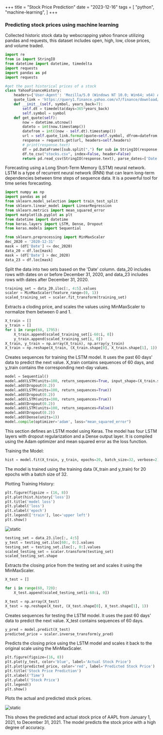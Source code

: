 +++
title = "Stock Price Prediction"
date = "2023-12-16"
tags = [
    "python",
    "machine-learning",
]
+++
### Predicting stock prices using machine learning
<!--more-->
Collected historic stock data by webscrapping yahoo finance utilizing pandas and requests, this dataset includes open, high, low, close prices, and volume traded.

```python
import re
from io import StringIO
from datetime import datetime, timedelta
import requests
import pandas as pd
import requests 

#get the past historical prices of a stock
class YahooFinanceHistory:
    headers={'User-Agent': 'Mozilla/5.0 (Windows NT 10.0; Win64; x64) AppleWebKit/537.36 (KHTML, like Gecko) Chrome/71.0.3578.98 Safari/537.36'}
    quote_link = 'https://query1.finance.yahoo.com/v7/finance/download/{quote}?period1={dfrom}&period2={dto}&interval=1d&events=history'
    def __init__(self, symbol, years_back=7):
        self.dt = timedelta(days=365*years_back)
        self.symbol = symbol
    def get_quote(self):
        now = datetime.utcnow()
        dateto = int(now.timestamp())
        datefrom = int((now - self.dt).timestamp())
        url = self.quote_link.format(quote=self.symbol, dfrom=datefrom, dto=dateto)
        response = requests.get(url, headers=self.headers)
        # print(response.text)
        df = pd.DataFrame([sub.split(",") for sub in StringIO(response.text)])
        df.to_csv("stocks.csv", index=False, header=False)
        return pd.read_csv(StringIO(response.text), parse_dates=['Date'])
```

Forecasting using a Long Short-Term Memory (LSTM) neural network. LSTM is a type of recurrent neural network (RNN) that can learn long-term dependencies between time steps of sequence data. It is a powerful tool for time series forecasting.

```python
import numpy as np
import pandas as pd
from sklearn.model_selection import train_test_split
from sklearn.linear_model import LinearRegression
from sklearn.metrics import mean_squared_error
import matplotlib.pyplot as plt
from datetime import datetime
from keras.layers import LSTM, Dense, Dropout
from keras.models import Sequential

from sklearn.preprocessing import MinMaxScaler
dec_2020 = '2020-12-31'
mask = (df['Date'] <= dec_2020)
data_20 = df.loc[mask]
mask = (df['Date'] > dec_2020)
data_23 = df.loc[mask]
```
Split the data into two sets based on the 'Date' column. data_20 includes rows with dates on or before December 31, 2020, and data_23 includes rows with dates after December 31, 2020.

```python
training_set = data_20.iloc[:, 4:5].values
scaler = MinMaxScaler(feature_range=(0, 1))
scaled_training_set = scaler.fit_transform(training_set)
```
Extracts a cloding price, and scales the values using MinMaxScaler to normalize them between 0 and 1.
    
```python
X_train = []
y_train = []
for i in range(60, 1795):
    X_train.append(scaled_training_set[i-60:i, 0])
    y_train.append(scaled_training_set[i, 0])
X_train, y_train = np.array(X_train), np.array(y_train)
X_train = np.reshape(X_train, (X_train.shape[0], X_train.shape[1], 1))
```
Creates sequences for training the LSTM model. It uses the past 60 days' data to predict the next value. X_train contains sequences of 60 days, and y_train contains the corresponding next-day values.

```python
model = Sequential()
model.add(LSTM(units=100, return_sequences=True, input_shape=(X_train.shape[1], 1)))
model.add(Dropout(0.2))
model.add(LSTM(units=100, return_sequences=True))
model.add(Dropout(0.2))
model.add(LSTM(units=100, return_sequences=True))
model.add(Dropout(0.2))
model.add(LSTM(units=100, return_sequences=False))
model.add(Dropout(0.2))
model.add(Dense(units=1))
model.compile(optimizer='adam', loss="mean_squared_error")
```
This section defines an LSTM model using Keras. The model has four LSTM layers with dropout regularization and a Dense output layer. It is compiled using the Adam optimizer and mean squared error as the loss function.

Training the Model:
```python
hist = model.fit(X_train, y_train, epochs=20, batch_size=32, verbose=2)
```
The model is trained using the training data (X_train and y_train) for 20 epochs with a batch size of 32.

Plotting Training History:
```python
plt.figure(figsize = (16, 8))
plt.plot(hist.history['loss'])
plt.title('model loss')
plt.ylabel('loss')
plt.xlabel('epoch')
plt.legend(['train'], loc='upper left')
plt.show()
```
![static](/img/loss.jpg)

```python
testing_set = data_23.iloc[:, 4:5]
y_test = testing_set.iloc[60:, 0:].values
testing_set = testing_set.iloc[:, 0:].values
scaled_testing_set = scaler.transform(testing_set)
scaled_testing_set.shape
```
Extracts the closing price from the testing set and scales it using the MinMaxScaler.

```python
X_test = []

for i in range(60, 720):
    X_test.append(scaled_testing_set[i-60:i, 0])

X_test = np.array(X_test)
X_test = np.reshape(X_test, (X_test.shape[0], X_test.shape[1], 1))
```
Creates sequences for testing the LSTM model. It uses the past 60 days' data to predict the next value. X_test contains sequences of 60 days.

```python
y_pred = model.predict(X_test)
predicted_price = scaler.inverse_transform(y_pred)
```
Predicts the closing price using the LSTM model and scales it back to the original scale using the MinMaxScaler.

```python
plt.figure(figsize=(16, 8))
plt.plot(y_test, color='blue', label='Actual Stock Price')
plt.plot(predicted_price, color='red', label='Predicted Stock Price')
plt.title('Stock Price Prediction')
plt.xlabel('Time')
plt.ylabel('Stock Price')
plt.legend()
plt.show()
```
Plots the actual and predicted stock prices.

![static](/img/stock.jpg)

This shows the predicted and actual stock price of AAPL from January 1, 2021, to December 31, 2021. The model predicts the stock price with a high degree of accuracy.